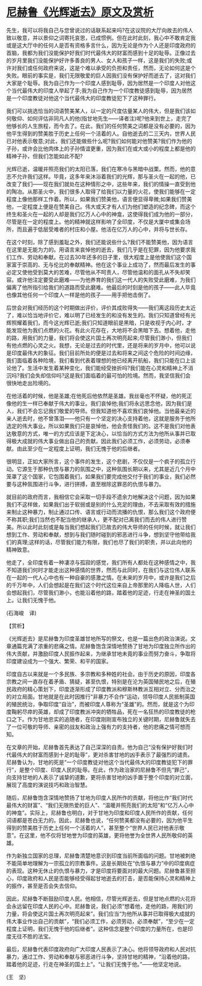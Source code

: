 # [尼赫鲁《光辉逝去》原文及赏析](https://www.vrrw.net/wx/12507.html)

先生，我可以将我自己与您曾说过的话联系起来吗?在这议院的大厅向故去的伟人致以敬意，并以景仰之词寄托哀思，已成惯例。但在此时此刻，我心中不敢肯定我或是这大厅中的任何人是否有资格多言什么，因为无论是作为个人还是印度政府的首脑，我都为我们没能保护好我们时代最伟大的财富而感到十足的耻辱。正像过去的岁月里我们没能保护好许多善良的男人、女人和孩子一样，这是我们的失败;或许对我们或任何政府来说，这是个难以承受的负担和责任，然而，无论如何这是个失败。眼前的事实是，我们无限敬爱的巨人因我们没有保护好而逝去了，这对我们大家是个耻辱。我为自己作为一个印度人感到耻辱，因为居然是一个印度人对他这个当代最伟大的印度人举起了手;我为自己作为一个印度教徒感到耻辱，因为居然是一个印度教徒对他这个当代最伟大的印度教徒犯下了这种罪行。

我们可以挑选恰当的词语赞美某人，以一定的尺度估量某人的伟大，但是我们该如何敬仰、如何评估非同凡人的他(指甘地先生——译者注)呢?他来到世上，走完了他够长的人生旅程，而今去了。在此，我们的任何赞美之词都是没有必要的，因为他平生得到的赞美胜于历史上任何一个活着的人。自他逝去的二三天内，世界人民已对他表示敬意;对此，我们还能做些什么呢?我们如何能对他赞美?我们作为他的子孙，或许会比他肉体上的子孙情谊更重，因为我们在或大或小的程度上都是他的精神子孙，但我们怎能如此不配?

光辉已逝，温暖并照亮我们的太阳已落，我们在寒冷与黑暗中战栗。然而，他的意志不允许我们这样。毕竟，这多年来沐浴着我们的光辉，那与圣火在一起的他，已改变了我们——现在我们就处在这种情形之中，这些年来，我们的情操一直受到他的陶冶。从那圣火中，我们很多人取得了给我们以力量的火花，使我们能够在一定程度上像他那样工作着。所以，如果我们赞美他，语言便显得卑微;如果我们赞美他，一定程度上便是在赞美自己。伟大或天才有人们为他们塑造的纪念碑，而这个终生和圣火在一起的人却是我们亿万人心中的神龛，这使得我们成为他的一部分，尽管是在一定的程度上。他的精神就这样影响了全印度，不仅是大厦中或集会场所，而且遍于低层受难者的村庄和小屋。他活在亿万人的心中，并将与世长存。



在这个时刻，除了感到羞耻之外，我们还能说些什么?我们不能赞美他，因为语言在这里是无能为力的。用语言来哀悼他的逝去，我们几乎是在犯罪，因为他要求我们工作、劳动和奉献。在过去30年还多的日子里，很大程度上是他使我们这个国家富于崇高的、无与伦比的奉献精神。他在这个事业上成功了，然而最后发生的事必定又使他受到莫大的苦难，尽管他从不呵责人，尽管他温和的面孔从不失却笑容。或许他注定要受此磨难——为他养育的我们这一代人的失败受此磨难，为我们偏离了他所指引给我们的道路而受此磨难。他最后的时刻是他的孩子——此人毕竟也像其他任何一个印度人一样是他的孩子——用手把他击倒了。

后世会对我们经历的这个时期做出评价，评价其成败得失——我们离这段历史太近了，难以恰当地评价它，难以明了已经发生的和没有发生的。我们只知道曾经有光辉照耀着我们，而今这光辉已逝;我们只知道眼前是黑暗，只是收视于内心时，才能发现他为我们点燃的火花。有此火花存在，大地将不会黑暗下去。想着他，走他的路，用我们的力量，我们将会使这片国土再次明亮起来;尽管我们渺小，但我们有他点燃的心灵之火。我想，无论是过去的时代里，还是将来的岁月中，他可以说是印度最伟大的象征。我们目前所处的便是过去和将来之间这个危险的时间边缘，我们面临着各种险境，我们看到代表着理想的他已经离开航船，我们只能在口上谈论他了。生活中发生着某种变化，我们能经受挫折吗?我们能在心灵和精神上不消沉吗?我们会失却信仰吗?这是我们面临着的最可怕的险境。然而，我坚信我们会很快地走出险境的。

在他活着的时候，他是圣雄;在他死后他依然是圣雄。我丝毫也不怀疑，他的死正像他的生一样已奉献于伟大的事业。我们哀悼他;我们将永远思念他，因为我们是人，我们不会忘记我们敬爱的导师。但我知道他不喜欢我们哀悼他。当他最亲近的亲人逝去时，他不曾落泪——他只有一个坚定的决心支持着他，这就是服务于他所选定的伟大事业。所以如果我们只是哀悼他，他会责怪我们的。这不是我们对他表达敬意的方式，唯一的方式应该是下定决心，以恰当的方式方法为他所从事并已取得极大成就的伟大事业做出自己的贡献。因此我们必须工作，必须劳动，必须奉献。由此至少在一定程度上证明，我们无愧于他的后继者。

很明显，正如大家所言，这个事件的发生，这个悲剧，不仅仅是一个疯子的孤立行动。它源生于那种仇恨与暴力的氛围之中，这种氛围长期以来，尤其是近几个月中笼罩了这个国家，它包围着我们，如果我们要完成他交付于我们的事业，我们必然要与这种氛围进行斗争，进行拼搏，直至根除这罪恶的仇恨与暴力。

就目前的政府而言，我相信它会采取一切手段不遗余力地解决这个问题，因为如果我们不这样做，如果我们出于软弱或是别的什么充足的理由，不去采取有效的措施来制止这种暴力，制止通过口传、语言或行动而流播的仇恨，那么我们这个政府便不称其职;我们当然也不配当他的继承人，更不配对已离我们而去的伟人进行赞美。所以此时此刻或是每当我们想起我们已故去的伟大导师的任何时候，就让我们想到工作、劳动和奉献，想到与我们随时碰到的邪恶进行斗争，想到坚守他带给我们的真理;这样的话，尽管我们能力有限，我们也尽了我们的职责，并以此向他的精神致意。

他走了，全印度有着一种凄凉与孤寂的感觉，我们所有人都处在这种感情之中，我不知道我们何时才能走出这种感情的世界，然而与此同时，在我们与这位伟人联系在一起的一代人心中也有一种自豪的感激之情。在未来的岁月中，或许是我们之后的千万年中，人们会想起是在我们这个时代这位来自上帝那里的人降临人世，人们会想起我们，尽管我们渺小，也能沿着他的路，踏着他的足迹，行走在神圣的国土上。让我们无愧于他。

(石海峻　译)

【赏析】

《光辉逝去》是尼赫鲁为印度圣雄甘地所写的祭文，也是一篇出色的政治演说。文章通篇充满了浓重的悲痛之情。尼赫鲁饱含深情地赞扬了甘地为印度独立所作出的伟大贡献，并激励印度人民振作起来，为继承甘地未竟的事业而努力奋斗，争取将印度建设成为一个强大、繁荣、和平的国家。

印度自古以来就是一个多民族、多宗教和多种姓的社会。由于历史的原因，印度各宗教之间一直存在着矛盾、猜疑，甚至仇恨，特别是在沦为英国殖民地之后，在殖民政府的精心策划下，印度逐渐形成了印度教派和穆斯林教派互相对立、分而治之的对立局面。甘地就是在此时因推行“非暴力不合作”运动，领导印度人民抵制英国的殖民统治，争取印度“自治”，而被印度人尊称为“圣雄”的。然而，就是这个为印度鞠躬尽瘁的英雄，却成了印度教派冲突的牺牲品，死在一名狂热的印度教徒的枪口之下。作为甘地忠实的追随者，在印度刚刚宣布独立的关键时期，尼赫鲁就失去了一位可敬的导师、亲密的战友和政治上强有力的支持者，他的悲痛之情可想而知。

在文章的开始，尼赫鲁首先表达了自己深深的自责。他为自己“没有保护好我们时代最伟大的财富而感到十足的耻辱”，更对杀害甘地的凶手表示了最强烈的谴责。尼赫鲁认为，甘地的死是“一个印度教徒对他这个当代最伟大的印度教徒犯下的罪行”，是整个印度、印度人民的耻辱。在此，作为政治家的尼赫鲁不但先“罪己”，向支持甘地的人表示了诚挚的道歉，更将杀害甘地的凶手置于整个印度的对立面，展现了高度的演说技巧和政治智慧。

随后，尼赫鲁饱含深情地赞扬了甘地为印度人民所作的贡献，将他比作“我们时代最伟大的财富”、“我们无限热爱的巨人”、“温暖并照亮我们的太阳”和“亿万人心中的神龛”。实际上，尼赫鲁也明白，对于甘地为印度和印度人民所作的贡献，任何词语都是苍白无力的。因此，尼赫鲁也说，“任何赞美都没有必要的，因为他平生得到的赞美胜于历史上任何一个活着的人”，甚至整个“世界人民已对他表示敬意”。在这里，他不仅将甘地誉为印度的英雄，更将他誉为全世界人民所敬仰的英雄。

作为新独立国家的总理，尼赫鲁清楚地意识到印度当前所面临的问题。甘地被刺绝不能简单地理解为一宗孤立的宗教事件。这是长期处在“仇恨与暴力”中的印度病症的表现。这种无休止的仇恨与暴力，才是印度将要面对的最大问题。尼赫鲁甚至担心，印度政府和人民是否能够经受得起甘地逝去的打击，是否能保持心灵和精神上的振作，甚至是否会失去信仰。

因此，尼赫鲁不断鼓励印度人民。他相信，尽管光辉逝去，但是甘地点燃的火花将会永远留在印度人民的心中。尼赫鲁说，我们必须“想着他，走他的路，用我们的力量，将会使这片国土再次明亮起来”。我们应当“为他所从事并已取得极大成就的伟大事业作出自己的贡献”，“我们必须工作，必须劳动，必须奉献”，“至少在一定程度上证明，我们无愧于他的后继者”。这种信念是整个印度的力量所在，也是印度无往不胜的法宝。

最后，尼赫鲁代表印度政府向广大印度人民表示了决心。他将领导政府和人民对抗暴力，通过工作、劳动和奉献与邪恶进行斗争，坚持甘地的精神，“沿着他的路，踏着他的足迹，行走在神圣的国土上”。“让我们无愧于他。”——他坚定地说。

(王　坚)

